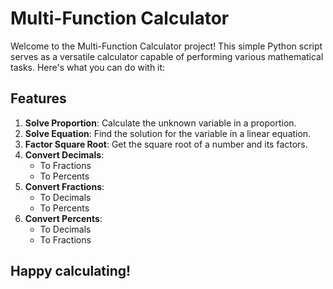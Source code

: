 # Multi-Function Calculator

Welcome to the Multi-Function Calculator project! This simple Python script serves as a versatile calculator capable of performing various mathematical tasks. Here's what you can do with it:

## Features

1. **Solve Proportion**: Calculate the unknown variable in a proportion.
2. **Solve Equation**: Find the solution for the variable in a linear equation.
3. **Factor Square Root**: Get the square root of a number and its factors.
4. **Convert Decimals**:
   - To Fractions
   - To Percents
5. **Convert Fractions**:
   - To Decimals
   - To Percents
6. **Convert Percents**:
   - To Decimals
   - To Fractions

## Happy calculating!
